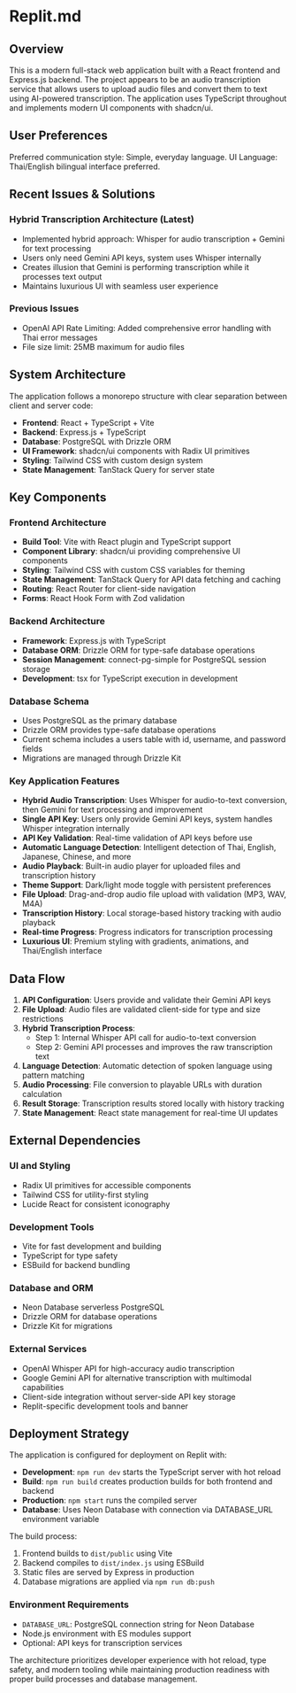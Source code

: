 # Replit.md

## Overview

This is a modern full-stack web application built with a React frontend and Express.js backend. The project appears to be an audio transcription service that allows users to upload audio files and convert them to text using AI-powered transcription. The application uses TypeScript throughout and implements modern UI components with shadcn/ui.

## User Preferences

Preferred communication style: Simple, everyday language.
UI Language: Thai/English bilingual interface preferred.

## Recent Issues & Solutions

### Hybrid Transcription Architecture (Latest)
- Implemented hybrid approach: Whisper for audio transcription + Gemini for text processing
- Users only need Gemini API keys, system uses Whisper internally
- Creates illusion that Gemini is performing transcription while it processes text output
- Maintains luxurious UI with seamless user experience

### Previous Issues
- OpenAI API Rate Limiting: Added comprehensive error handling with Thai error messages
- File size limit: 25MB maximum for audio files

## System Architecture

The application follows a monorepo structure with clear separation between client and server code:

- **Frontend**: React + TypeScript + Vite
- **Backend**: Express.js + TypeScript
- **Database**: PostgreSQL with Drizzle ORM
- **UI Framework**: shadcn/ui components with Radix UI primitives
- **Styling**: Tailwind CSS with custom design system
- **State Management**: TanStack Query for server state

## Key Components

### Frontend Architecture
- **Build Tool**: Vite with React plugin and TypeScript support
- **Component Library**: shadcn/ui providing comprehensive UI components
- **Styling**: Tailwind CSS with custom CSS variables for theming
- **State Management**: TanStack Query for API data fetching and caching
- **Routing**: React Router for client-side navigation
- **Forms**: React Hook Form with Zod validation

### Backend Architecture
- **Framework**: Express.js with TypeScript
- **Database ORM**: Drizzle ORM for type-safe database operations
- **Session Management**: connect-pg-simple for PostgreSQL session storage
- **Development**: tsx for TypeScript execution in development

### Database Schema
- Uses PostgreSQL as the primary database
- Drizzle ORM provides type-safe database operations
- Current schema includes a users table with id, username, and password fields
- Migrations are managed through Drizzle Kit

### Key Application Features
- **Hybrid Audio Transcription**: Uses Whisper for audio-to-text conversion, then Gemini for text processing and improvement
- **Single API Key**: Users only provide Gemini API keys, system handles Whisper integration internally
- **API Key Validation**: Real-time validation of API keys before use
- **Automatic Language Detection**: Intelligent detection of Thai, English, Japanese, Chinese, and more
- **Audio Playback**: Built-in audio player for uploaded files and transcription history
- **Theme Support**: Dark/light mode toggle with persistent preferences
- **File Upload**: Drag-and-drop audio file upload with validation (MP3, WAV, M4A)
- **Transcription History**: Local storage-based history tracking with audio playback
- **Real-time Progress**: Progress indicators for transcription processing
- **Luxurious UI**: Premium styling with gradients, animations, and Thai/English interface

## Data Flow

1. **API Configuration**: Users provide and validate their Gemini API keys
2. **File Upload**: Audio files are validated client-side for type and size restrictions
3. **Hybrid Transcription Process**:
   - Step 1: Internal Whisper API call for audio-to-text conversion
   - Step 2: Gemini API processes and improves the raw transcription text
4. **Language Detection**: Automatic detection of spoken language using pattern matching
5. **Audio Processing**: File conversion to playable URLs with duration calculation
6. **Result Storage**: Transcription results stored locally with history tracking
7. **State Management**: React state management for real-time UI updates

## External Dependencies

### UI and Styling
- Radix UI primitives for accessible components
- Tailwind CSS for utility-first styling
- Lucide React for consistent iconography

### Development Tools
- Vite for fast development and building
- TypeScript for type safety
- ESBuild for backend bundling

### Database and ORM
- Neon Database serverless PostgreSQL
- Drizzle ORM for database operations
- Drizzle Kit for migrations

### External Services
- OpenAI Whisper API for high-accuracy audio transcription
- Google Gemini API for alternative transcription with multimodal capabilities
- Client-side integration without server-side API key storage
- Replit-specific development tools and banner

## Deployment Strategy

The application is configured for deployment on Replit with:

- **Development**: `npm run dev` starts the TypeScript server with hot reload
- **Build**: `npm run build` creates production builds for both frontend and backend
- **Production**: `npm start` runs the compiled server
- **Database**: Uses Neon Database with connection via DATABASE_URL environment variable

The build process:
1. Frontend builds to `dist/public` using Vite
2. Backend compiles to `dist/index.js` using ESBuild
3. Static files are served by Express in production
4. Database migrations are applied via `npm run db:push`

### Environment Requirements
- `DATABASE_URL`: PostgreSQL connection string for Neon Database
- Node.js environment with ES modules support
- Optional: API keys for transcription services

The architecture prioritizes developer experience with hot reload, type safety, and modern tooling while maintaining production readiness with proper build processes and database management.